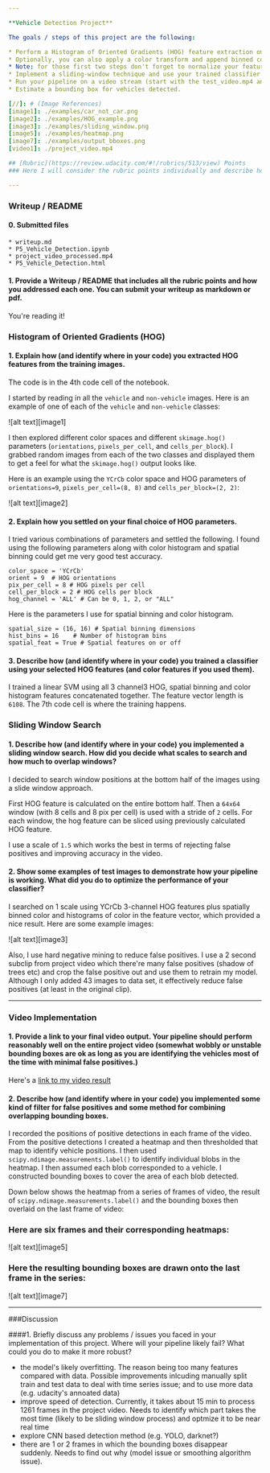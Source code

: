 ```yaml
---

**Vehicle Detection Project**

The goals / steps of this project are the following:

* Perform a Histogram of Oriented Gradients (HOG) feature extraction on a labeled training set of images and train a classifier Linear SVM classifier
* Optionally, you can also apply a color transform and append binned color features, as well as histograms of color, to your HOG feature vector. 
* Note: for those first two steps don't forget to normalize your features and randomize a selection for training and testing.
* Implement a sliding-window technique and use your trained classifier to search for vehicles in images.
* Run your pipeline on a video stream (start with the test_video.mp4 and later implement on full project_video.mp4) and create a heat map of recurring detections frame by frame to reject outliers and follow detected vehicles.
* Estimate a bounding box for vehicles detected.

[//]: # (Image References)
[image1]: ./examples/car_not_car.png
[image2]: ./examples/HOG_example.png
[image3]: ./examples/sliding_window.png
[image5]: ./examples/heatmap.png
[image7]: ./examples/output_bboxes.png
[video1]: ./project_video.mp4

## [Rubric](https://review.udacity.com/#!/rubrics/513/view) Points
### Here I will consider the rubric points individually and describe how I addressed each point in my implementation.  

---
```

### Writeup / README

#### 0. Submitted files
    * writeup.md
    * P5_Vehicle_Detection.ipynb
    * project_video_processed.mp4
    * P5_Vehicle_Detection.html

#### 1. Provide a Writeup / README that includes all the rubric points and how you addressed each one.  You can submit your writeup as markdown or pdf.

You're reading it!

### Histogram of Oriented Gradients (HOG)

#### 1. Explain how (and identify where in your code) you extracted HOG features from the training images.
The code is in the 4th code cell of the notebook.

I started by reading in all the `vehicle` and `non-vehicle` images.  Here is an example of one of each of the `vehicle` and `non-vehicle` classes:

![alt text][image1]

I then explored different color spaces and different `skimage.hog()` parameters (`orientations`, `pixels_per_cell`, and `cells_per_block`). I grabbed random images from each of the two classes and displayed them to get a feel for what the `skimage.hog()` output looks like.

Here is an example using the `YCrCb` color space and HOG parameters of `orientations=9`, `pixels_per_cell=(8, 8)` and `cells_per_block=(2, 2)`:

![alt text][image2]

#### 2. Explain how you settled on your final choice of HOG parameters.

I tried various combinations of parameters and settled the following. I found using the following parameters along with color histogram and spatial binning could get me very good test accuracy.

    color_space = 'YCrCb'
    orient = 9  # HOG orientations
    pix_per_cell = 8 # HOG pixels per cell
    cell_per_block = 2 # HOG cells per block
    hog_channel = 'ALL' # Can be 0, 1, 2, or "ALL"

Here is the parameters I use for spatial binning and color histogram.

    spatial_size = (16, 16) # Spatial binning dimensions
    hist_bins = 16    # Number of histogram bins
    spatial_feat = True # Spatial features on or off

#### 3. Describe how (and identify where in your code) you trained a classifier using your selected HOG features (and color features if you used them).

I trained a linear SVM using all 3 channel3 HOG, spatial binning and color histogram features concatenated together. The feature vector length is `6108`. The 7th code cell is where the training happens.

### Sliding Window Search

#### 1. Describe how (and identify where in your code) you implemented a sliding window search.  How did you decide what scales to search and how much to overlap windows?

I decided to search window positions at the bottom half of the images using a slide window approach.

First HOG feature is calculated on the entire bottom half. Then a `64x64` window (with 8 cells and 8 pix per cell) is used with a stride of `2` cells. For each window, the hog feature can be sliced using previously calculated HOG feature.

I use a scale of `1.5` which works the best in terms of rejecting false positives and improving accuracy in the video.

#### 2. Show some examples of test images to demonstrate how your pipeline is working.  What did you do to optimize the performance of your classifier?

I searched on 1 scale using YCrCb 3-channel HOG features plus spatially binned color and histograms of color in the feature vector, which provided a nice result.  Here are some example images:

![alt text][image3]

Also, I use hard negative mining to reduce false positives. I use a 2 second subclip from project video which there're many false positives (shadow of trees etc) and crop the false positive out and use them to retrain my model. Although I only added 43 images to data set, it effectively reduce false positives (at least in the original clip).

---

### Video Implementation

#### 1. Provide a link to your final video output.  Your pipeline should perform reasonably well on the entire project video (somewhat wobbly or unstable bounding boxes are ok as long as you are identifying the vehicles most of the time with minimal false positives.)
Here's a [link to my video result](./project_video_processed.mp4)


#### 2. Describe how (and identify where in your code) you implemented some kind of filter for false positives and some method for combining overlapping bounding boxes.

I recorded the positions of positive detections in each frame of the video.  From the positive detections I created a heatmap and then thresholded that map to identify vehicle positions.  I then used `scipy.ndimage.measurements.label()` to identify individual blobs in the heatmap.  I then assumed each blob corresponded to a vehicle.  I constructed bounding boxes to cover the area of each blob detected.  

Down below shows the heatmap from a series of frames of video, the result of `scipy.ndimage.measurements.label()` and the bounding boxes then overlaid on the last frame of video:


### Here are six frames and their corresponding heatmaps:

![alt text][image5]

### Here the resulting bounding boxes are drawn onto the last frame in the series:

![alt text][image7]



---

###Discussion

####1. Briefly discuss any problems / issues you faced in your implementation of this project.  Where will your pipeline likely fail?  What could you do to make it more robust?

* the model's likely overfitting. The reason being too many features compared with data. Possible improvements inlcuding manually split train and test data to deal with time series issue; and to use more data (e.g. udacity's annoated data)
* improve speed of detection. Currently, it takes about 15 min to process 1261 frames in the project video. Needs to identify which part takes the most time (likely to be sliding window process) and optmize it to be near real time
* explore CNN based detection method (e.g. YOLO, darknet?)
* there are 1 or 2 frames in which the bounding boxes disappear suddenly. Needs to find out why (model issue or smoothing algorithm issue).
